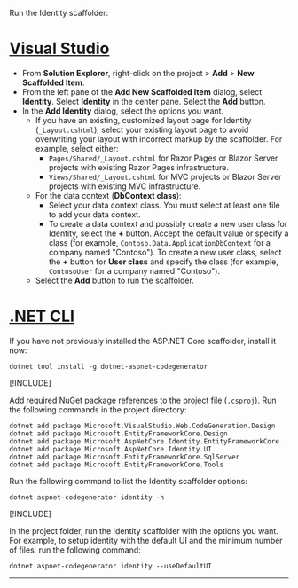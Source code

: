 Run the Identity scaffolder:

# [Visual Studio](#tab/visual-studio)

* From **Solution Explorer**, right-click on the project > **Add** > **New Scaffolded Item**.
* From the left pane of the **Add New Scaffolded Item** dialog, select **Identity**. Select **Identity** in the center pane. Select the **Add** button.
* In the **Add Identity** dialog, select the options you want.
  * If you have an existing, customized layout page for Identity (`_Layout.cshtml`), select your existing layout page to avoid overwriting your layout with incorrect markup by the scaffolder. For example, select either:
    * `Pages/Shared/_Layout.cshtml` for Razor Pages or Blazor Server projects with existing Razor Pages infrastructure.
    * `Views/Shared/_Layout.cshtml` for MVC projects or Blazor Server projects with existing MVC infrastructure.
  * For the data context (**DbContext class**):
    * Select your data context class. You must select at least one file to add your data context.
    * To create a data context and possibly create a new user class for Identity, select the **+** button. Accept the default value or specify a class (for example, `Contoso.Data.ApplicationDbContext` for a company named "Contoso"). To create a new user class, select the **+** button for **User class** and specify the class (for example, `ContosoUser` for a company named "Contoso").
  * Select the **Add** button to run the scaffolder.

# [.NET CLI](#tab/net-cli)

If you have not previously installed the ASP.NET Core scaffolder, install it now:

```dotnetcli
dotnet tool install -g dotnet-aspnet-codegenerator
```

[!INCLUDE[](~/includes/dotnet-tool-install-arch-options.md)]

Add required NuGet package references to the project file (`.csproj`). Run the following commands in the project directory:

```dotnetcli
dotnet add package Microsoft.VisualStudio.Web.CodeGeneration.Design
dotnet add package Microsoft.EntityFrameworkCore.Design
dotnet add package Microsoft.AspNetCore.Identity.EntityFrameworkCore
dotnet add package Microsoft.AspNetCore.Identity.UI
dotnet add package Microsoft.EntityFrameworkCore.SqlServer
dotnet add package Microsoft.EntityFrameworkCore.Tools
```

Run the following command to list the Identity scaffolder options:

```dotnetcli
dotnet aspnet-codegenerator identity -h
```

[!INCLUDE[](~/includes/scaffoldTFM.md)]

In the project folder, run the Identity scaffolder with the options you want. For example, to setup identity with the default UI and the minimum number of files, run the following command:

```dotnetcli
dotnet aspnet-codegenerator identity --useDefaultUI
```

---
